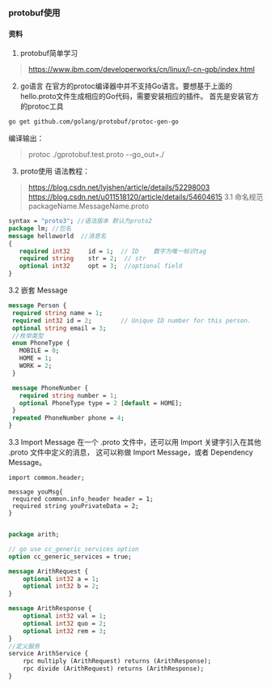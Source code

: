 ### protobuf使用
#### 资料
1. protobuf简单学习
> https://www.ibm.com/developerworks/cn/linux/l-cn-gpb/index.html
2. go语言
在官方的protoc编译器中并不支持Go语言。要想基于上面的hello.proto文件生成相应的Go代码，需要安装相应的插件。
首先是安装官方的protoc工具
```bash
go get github.com/golang/protobuf/protoc-gen-go
```
编译输出：
> protoc ./gprotobuf.test.proto --go_out=./
3. proto使用
语法教程：
> https://blog.csdn.net/lyjshen/article/details/52298003
> https://blog.csdn.net/u011518120/article/details/54604615
3.1 命名规范
> packageName.MessageName.proto
```proto
syntax = "proto3"; //语法版本 默认为proto2
package lm; //包名
message helloworld  //消息名
{
   required int32     id = 1;  // ID    数字为唯一标识tag
   required string    str = 2;  // str
   optional int32     opt = 3;  //optional field
}
```
3.2 嵌套 Message
```proto
message Person {
 required string name = 1;
 required int32 id = 2;        // Unique ID number for this person.
 optional string email = 3;
 //枚举类型
 enum PhoneType {
   MOBILE = 0;
   HOME = 1;
   WORK = 2;
 }

 message PhoneNumber {
   required string number = 1;
   optional PhoneType type = 2 [default = HOME];
 }
 repeated PhoneNumber phone = 4;
}
```
3.3 Import Message
在一个 .proto 文件中，还可以用 Import 关键字引入在其他 .proto 文件中定义的消息，
这可以称做 Import Message，或者 Dependency Message。
```
import common.header;

message youMsg{
 required common.info_header header = 1;
 required string youPrivateData = 2;
}
```
```proto

package arith;

// go use cc_generic_services option
option cc_generic_services = true;

message ArithRequest {
    optional int32 a = 1;
    optional int32 b = 2;
}

message ArithResponse {
    optional int32 val = 1;
    optional int32 quo = 2;
    optional int32 rem = 3;
}
//定义服务
service ArithService {
    rpc multiply (ArithRequest) returns (ArithResponse);
    rpc divide (ArithRequest) returns (ArithResponse);
}

```
